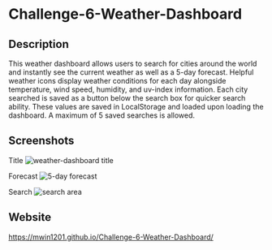 # Challenge-6-Weather-Dashboard

## Description
This weather dashboard allows users to search for cities around the world and instantly see the current weather as well as a 5-day forecast. Helpful weather icons display weather conditions for each day alongside temperature, wind speed, humidity, and uv-index information. Each city searched is saved as a button below the search box for quicker search ability. These values are saved in LocalStorage and loaded upon loading the dashboard. A maximum of 5 saved searches is allowed.

## Screenshots
Title
![weather-dashboard title](https://user-images.githubusercontent.com/90287696/142292424-6d10b650-fc88-411f-bcae-e8343cde17b6.png)

Forecast
![5-day forecast](https://user-images.githubusercontent.com/90287696/142292474-90e9773e-ef03-40f2-a30e-fbf96a554e51.png)

Search
![search area](https://user-images.githubusercontent.com/90287696/142292429-76cb6d35-31f6-410c-8a8a-7dc58294307d.png)


## Website
https://mwin1201.github.io/Challenge-6-Weather-Dashboard/
